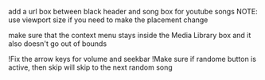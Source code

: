 add a url box between black header and song box for youtube songs
NOTE:
    use viewport size if you need to make the placement change

make sure that the context menu stays inside the Media Library box
and it also doesn't go out of bounds

!Fix the arrow keys for volume and seekbar
!Make sure if randome button is active, then skip will skip to the next random song

